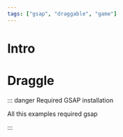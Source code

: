 ```yaml
---
tags: ["gsap", "draggable", "game"]
---
```


# Intro

# Draggle

::: danger Required GSAP installation

All this examples required gsap

:::
